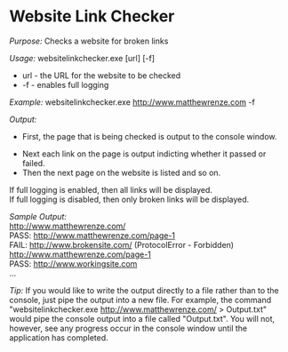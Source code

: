 # Website Link Checker
*Purpose:* Checks a website for broken links

*Usage:* websitelinkchecker.exe [url] [-f]

* url - the URL for the website to be checked
* -f  - enables full logging

*Example:* websitelinkchecker.exe http://www.matthewrenze.com -f

*Output:* 
+ First, the page that is being checked is output to the console window.
* Next each link on the page is output indicting whether it passed or failed.
* Then the next page on the website is listed and so on.

If full logging is enabled, then all links will be displayed.  
If full logging is disabled, then only broken links will be displayed.

*Sample Output:*  
http://www.matthewrenze.com/  
PASS: http://www.matthewrenze.com/page-1  
FAIL: http://www.brokensite.com/ (ProtocolError - Forbidden)  
http://www.matthewrenze.com/page-1  
PASS: http://www.workingsite.com  
...

*Tip:*
If you would like to write the output directly to a file rather than to the console, just pipe the output into a new file. 
For example, the command "websitelinkchecker.exe http://www.matthewrenze.com/ > Output.txt" would pipe the console output into a file called "Output.txt".
You will not, however, see any progress occur in the console window until the application has completed.
